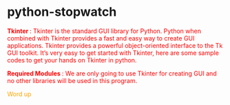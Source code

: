 # python-stopwatch
<p style="color:red;"><b>Tkinter </b>: Tkinter is the standard GUI library for Python. Python when combined with Tkinter provides a fast and easy way to create GUI applications. Tkinter provides a powerful object-oriented interface to the Tk GUI toolkit. It’s very easy to get started with Tkinter, here are some sample codes to get your hands on Tkinter in python.<br/>
<p style="color:red;"><b>Required Modules </b>: We are only going to use Tkinter for creating GUI and no other libraries will be used in this program.
 </p>

<span style="color:orange;">Word up</span>
